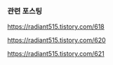 ### 관련 포스팅
https://radiant515.tistory.com/618

https://radiant515.tistory.com/620

https://radiant515.tistory.com/621
